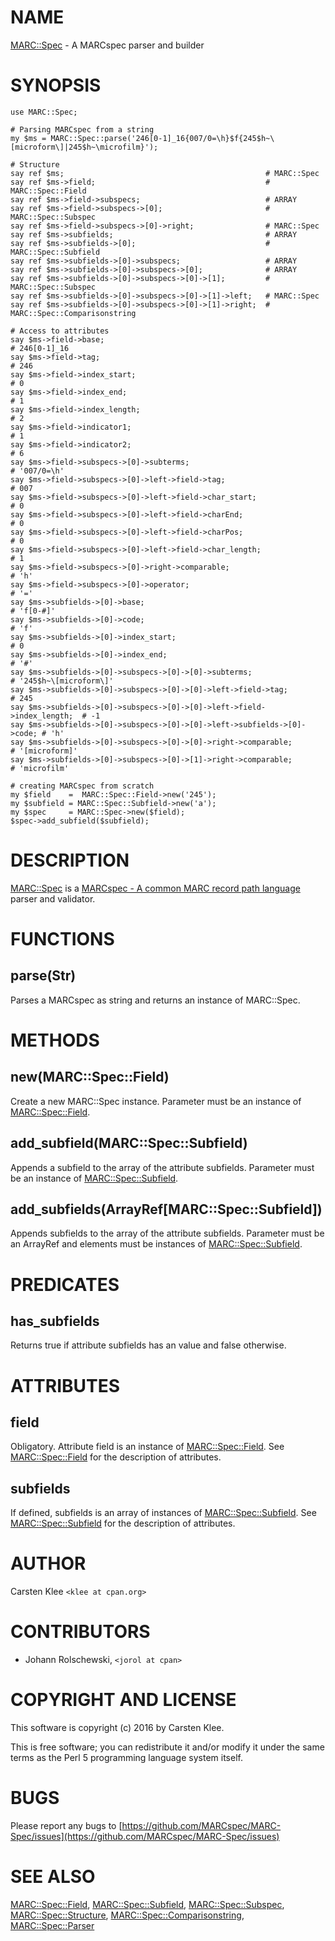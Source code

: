 # NAME

[MARC::Spec](https://metacpan.org/pod/MARC::Spec) - A MARCspec parser and builder

# SYNOPSIS

    use MARC::Spec;
    
    # Parsing MARCspec from a string
    my $ms = MARC::Spec::parse('246[0-1]_16{007/0=\h}$f{245$h~\[microform\]|245$h~\microfilm}');

    # Structure
    say ref $ms;                                             # MARC::Spec
    say ref $ms->field;                                      # MARC::Spec::Field
    say ref $ms->field->subspecs;                            # ARRAY
    say ref $ms->field->subspecs->[0];                       # MARC::Spec::Subspec
    say ref $ms->field->subspecs->[0]->right;                # MARC::Spec
    say ref $ms->subfields;                                  # ARRAY
    say ref $ms->subfields->[0];                             # MARC::Spec::Subfield
    say ref $ms->subfields->[0]->subspecs;                   # ARRAY
    say ref $ms->subfields->[0]->subspecs->[0];              # ARRAY
    say ref $ms->subfields->[0]->subspecs->[0]->[1];         # MARC::Spec::Subspec
    say ref $ms->subfields->[0]->subspecs->[0]->[1]->left;   # MARC::Spec
    say ref $ms->subfields->[0]->subspecs->[0]->[1]->right;  # MARC::Spec::Comparisonstring

    # Access to attributes
    say $ms->field->base;                                                    # 246[0-1]_16
    say $ms->field->tag;                                                     # 246
    say $ms->field->index_start;                                             # 0
    say $ms->field->index_end;                                               # 1
    say $ms->field->index_length;                                            # 2
    say $ms->field->indicator1;                                              # 1
    say $ms->field->indicator2;                                              # 6
    say $ms->field->subspecs->[0]->subterms;                                 # '007/0=\h'
    say $ms->field->subspecs->[0]->left->field->tag;                         # 007
    say $ms->field->subspecs->[0]->left->field->char_start;                  # 0
    say $ms->field->subspecs->[0]->left->field->charEnd;                     # 0
    say $ms->field->subspecs->[0]->left->field->charPos;                     # 0
    say $ms->field->subspecs->[0]->left->field->char_length;                 # 1
    say $ms->field->subspecs->[0]->right->comparable;                        # 'h'
    say $ms->field->subspecs->[0]->operator;                                 # '='
    say $ms->subfields->[0]->base;                                           # 'f[0-#]'
    say $ms->subfields->[0]->code;                                           # 'f'
    say $ms->subfields->[0]->index_start;                                    # 0
    say $ms->subfields->[0]->index_end;                                      # '#'
    say $ms->subfields->[0]->subspecs->[0]->[0]->subterms;                   # '245$h~\[microform\]'
    say $ms->subfields->[0]->subspecs->[0]->[0]->left->field->tag;           # 245
    say $ms->subfields->[0]->subspecs->[0]->[0]->left->field->index_length;  # -1
    say $ms->subfields->[0]->subspecs->[0]->[0]->left->subfields->[0]->code; # 'h'
    say $ms->subfields->[0]->subspecs->[0]->[0]->right->comparable;          # '[microform]'
    say $ms->subfields->[0]->subspecs->[0]->[1]->right->comparable;          # 'microfilm'
    
    # creating MARCspec from scratch
    my $field    =  MARC::Spec::Field->new('245');
    my $subfield = MARC::Spec::Subfield->new('a');
    my $spec     = MARC::Spec->new($field);
    $spec->add_subfield($subfield);

# DESCRIPTION

[MARC::Spec](https://metacpan.org/pod/MARC::Spec) is a [MARCspec - A common MARC record path language](http://marcspec.github.io/MARCspec/) parser and validator.

# FUNCTIONS

## parse(Str)

Parses a MARCspec as string and returns an instance of MARC::Spec.

# METHODS

## new(MARC::Spec::Field)

Create a new MARC::Spec instance. Parameter must be an instance of [MARC::Spec::Field](https://metacpan.org/pod/MARC::Spec::Field).

## add\_subfield(MARC::Spec::Subfield)

Appends a subfield to the array of the attribute subfields. Parameter must be an instance of 
[MARC::Spec::Subfield](https://metacpan.org/pod/MARC::Spec::Subfield).

## add\_subfields(ArrayRef\[MARC::Spec::Subfield\])

Appends subfields to the array of the attribute subfields. Parameter must be an ArrayRef and 
elements must be instances of [MARC::Spec::Subfield](https://metacpan.org/pod/MARC::Spec::Subfield). 

# PREDICATES

## has\_subfields

Returns true if attribute subfields has an value and false otherwise.

# ATTRIBUTES

## field

Obligatory. Attribute field is an instance of [MARC::Spec::Field](https://metacpan.org/pod/MARC::Spec::Field).
See [MARC::Spec::Field](https://metacpan.org/pod/MARC::Spec::Field) for the description of attributes. 

## subfields

If defined, subfields is an array of instances of [MARC::Spec::Subfield](https://metacpan.org/pod/MARC::Spec::Subfield).
See [MARC::Spec::Subfield](https://metacpan.org/pod/MARC::Spec::Subfield) for the description of attributes.

# AUTHOR

Carsten Klee `<klee at cpan.org>`

# CONTRIBUTORS

- Johann Rolschewski, `<jorol at cpan>`

# COPYRIGHT AND LICENSE

This software is copyright (c) 2016 by Carsten Klee.

This is free software; you can redistribute it and/or modify it under
the same terms as the Perl 5 programming language system itself.

# BUGS

Please report any bugs to [https://github.com/MARCspec/MARC-Spec/issues](https://github.com/MARCspec/MARC-Spec/issues)

# SEE ALSO

[MARC::Spec::Field](https://metacpan.org/pod/MARC::Spec::Field),
[MARC::Spec::Subfield](https://metacpan.org/pod/MARC::Spec::Subfield),
[MARC::Spec::Subspec](https://metacpan.org/pod/MARC::Spec::Subspec),
[MARC::Spec::Structure](https://metacpan.org/pod/MARC::Spec::Structure),
[MARC::Spec::Comparisonstring](https://metacpan.org/pod/MARC::Spec::Comparisonstring),
[MARC::Spec::Parser](https://metacpan.org/pod/MARC::Spec::Parser)
